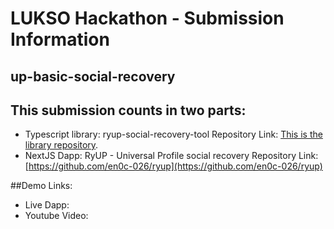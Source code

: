 # LUKSO Hackathon - Submission Information
## up-basic-social-recovery

## This submission counts in two parts:
- Typescript library: ryup-social-recovery-tool
Repository Link: [This is the library repository](https://github.com/en0c-026/ryup-social-recovery-tool).
- NextJS Dapp: RyUP - Universal Profile social recovery
Repository Link: [https://github.com/en0c-026/ryup](https://github.com/en0c-026/ryup)


##Demo Links:
- Live Dapp: []()
- Youtube Video: []()
